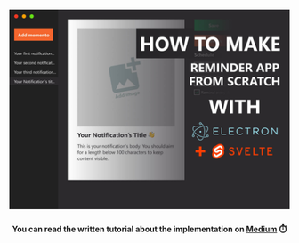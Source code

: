 <h1 align="center">
    <img src="public/img/hero.jpg" alt="Reminder app made in electron and svelte" />
</h1>
<h4 align="center">You can read the written tutorial about the implementation on <strong><a href="https://medium.com/@ferencalmasi">Medium</a></strong> ⏱️</h4>
